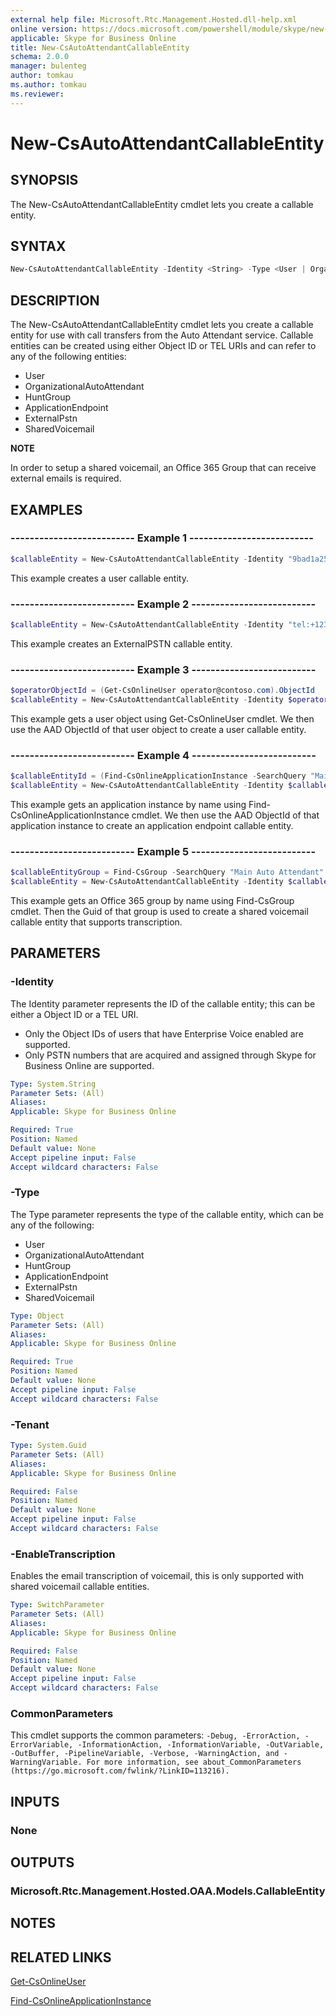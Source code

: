 ```yaml
---
external help file: Microsoft.Rtc.Management.Hosted.dll-help.xml
online version: https://docs.microsoft.com/powershell/module/skype/new-csautoattendantcallableentity
applicable: Skype for Business Online
title: New-CsAutoAttendantCallableEntity
schema: 2.0.0
manager: bulenteg
author: tomkau
ms.author: tomkau
ms.reviewer:
---
```


# New-CsAutoAttendantCallableEntity

## SYNOPSIS
The New-CsAutoAttendantCallableEntity cmdlet lets you create a callable entity.

## SYNTAX

```powershell
New-CsAutoAttendantCallableEntity -Identity <String> -Type <User | OrganizationalAutoAttendant | HuntGroup | ApplicationEndpoint | ExternalPstn | SharedVoicemail> [-Tenant <Guid>] [<CommonParameters>]
```

## DESCRIPTION
The New-CsAutoAttendantCallableEntity cmdlet lets you create a callable entity for use with call transfers from the Auto Attendant service. Callable entities can be created using either Object ID or TEL URIs and can refer to any of the following entities:

- User
- OrganizationalAutoAttendant
- HuntGroup
- ApplicationEndpoint
- ExternalPstn
- SharedVoicemail

**NOTE**

In order to setup a shared voicemail, an Office 365 Group that can receive external emails is required.

## EXAMPLES

### -------------------------- Example 1 --------------------------
```powershell
$callableEntity = New-CsAutoAttendantCallableEntity -Identity "9bad1a25-3203-5207-b34d-1bd933b867a5" -Type User
```

This example creates a user callable entity.

### -------------------------- Example 2 --------------------------
```powershell
$callableEntity = New-CsAutoAttendantCallableEntity -Identity "tel:+1234567890" -Type ExternalPSTN
```

This example creates an ExternalPSTN callable entity.

### -------------------------- Example 3 --------------------------
```powershell
$operatorObjectId = (Get-CsOnlineUser operator@contoso.com).ObjectId
$callableEntity = New-CsAutoAttendantCallableEntity -Identity $operatorObjectId -Type User
```

This example gets a user object using Get-CsOnlineUser cmdlet. We then use the AAD ObjectId of that user object to create a user callable entity.

### -------------------------- Example 4 --------------------------
```powershell
$callableEntityId = (Find-CsOnlineApplicationInstance -SearchQuery "Main Auto Attendant") -MaxResults 1 | Select-Object -Property Id
$callableEntity = New-CsAutoAttendantCallableEntity -Identity $callableEntityId -Type ApplicationEndpoint
```

This example gets an application instance by name using Find-CsOnlineApplicationInstance cmdlet. We then use the AAD ObjectId of that application instance to create an application endpoint callable entity.

### -------------------------- Example 5 --------------------------
```powershell
$callableEntityGroup = Find-CsGroup -SearchQuery "Main Auto Attendant" -ExactMatchOnly $true -MailEnabledOnly $true
$callableEntity = New-CsAutoAttendantCallableEntity -Identity $callableEntityGroup -Type SharedVoicemail -EnableTranscription
```

This example gets an Office 365 group by name using Find-CsGroup cmdlet. Then the Guid of that group is used to create a shared voicemail callable entity that supports transcription.

## PARAMETERS

### -Identity
The Identity parameter represents the ID of the callable entity; this can be either a Object ID or a TEL URI.

- Only the Object IDs of users that have Enterprise Voice enabled are supported.
- Only PSTN numbers that are acquired and assigned through Skype for Business Online are supported.

```yaml
Type: System.String
Parameter Sets: (All)
Aliases:
Applicable: Skype for Business Online

Required: True
Position: Named
Default value: None
Accept pipeline input: False
Accept wildcard characters: False
```

### -Type
The Type parameter represents the type of the callable entity, which can be any of the following:

- User
- OrganizationalAutoAttendant
- HuntGroup
- ApplicationEndpoint
- ExternalPstn
- SharedVoicemail

```yaml
Type: Object
Parameter Sets: (All)
Aliases:
Applicable: Skype for Business Online

Required: True
Position: Named
Default value: None
Accept pipeline input: False
Accept wildcard characters: False
```

### -Tenant

```yaml
Type: System.Guid
Parameter Sets: (All)
Aliases:
Applicable: Skype for Business Online

Required: False
Position: Named
Default value: None
Accept pipeline input: False
Accept wildcard characters: False
```

### -EnableTranscription
Enables the email transcription of voicemail, this is only supported with shared voicemail callable entities.

```yaml
Type: SwitchParameter
Parameter Sets: (All)
Aliases: 
Applicable: Skype for Business Online

Required: False
Position: Named
Default value: None
Accept pipeline input: False
Accept wildcard characters: False
```

### CommonParameters
This cmdlet supports the common parameters: `-Debug, -ErrorAction, -ErrorVariable, -InformationAction, -InformationVariable, -OutVariable, -OutBuffer, -PipelineVariable, -Verbose, -WarningAction, and -WarningVariable. For more information, see about_CommonParameters (https://go.microsoft.com/fwlink/?LinkID=113216).`

## INPUTS

### None


## OUTPUTS

### Microsoft.Rtc.Management.Hosted.OAA.Models.CallableEntity


## NOTES

## RELATED LINKS

[Get-CsOnlineUser](Get-CsOnlineUser.md)

[Find-CsOnlineApplicationInstance](Find-CsOnlineApplicationInstance.md)
